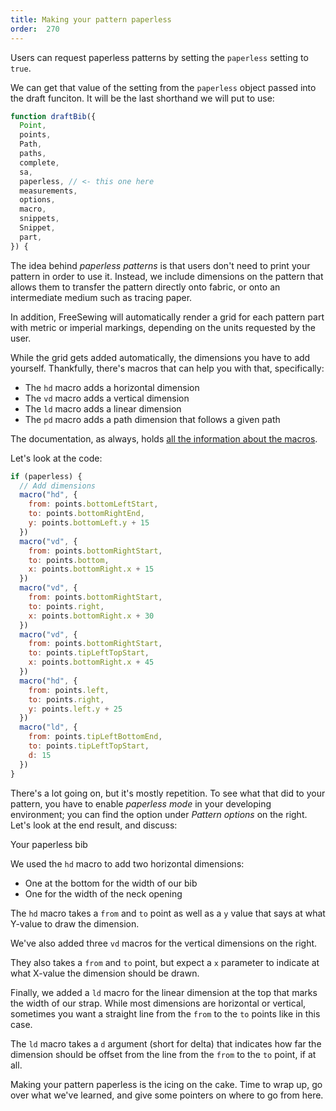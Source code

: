 ```yaml
---
title: Making your pattern paperless
order:  270
---
```


Users can request paperless patterns by setting the `paperless` setting to `true`.

We can get that value of the setting from the `paperless` object passed into the draft funciton.
It will be the last shorthand we will put to use:

```js
function draftBib({
  Point,
  points,
  Path,
  paths,
  complete,
  sa,
  paperless, // <- this one here
  measurements,
  options,
  macro,
  snippets,
  Snippet,
  part,
}) {
```

The idea behind _paperless patterns_ is that users don't need to print your
pattern in order to use it.
Instead, we include dimensions on the pattern that allows them to transfer
the pattern directly onto fabric, or onto an intermediate medium such as tracing paper.

In addition, FreeSewing will automatically render a grid for each pattern part with metric or imperial
markings, depending on the units requested by the user.

While the grid gets added automatically, the dimensions you have to add yourself.
Thankfully, there's macros that can help you with that, specifically:

- The `hd` macro adds a horizontal dimension
- The `vd` macro adds a vertical dimension
- The `ld` macro adds a linear dimension
- The `pd` macro adds a path dimension that follows a given path

<Note> The documentation, as always, holds [all the information about the macros](/reference/api/macros/). </Note>

Let's look at the code:

```js
if (paperless) {
  // Add dimensions
  macro("hd", {
    from: points.bottomLeftStart,
    to: points.bottomRightEnd,
    y: points.bottomLeft.y + 15
  })
  macro("vd", {
    from: points.bottomRightStart,
    to: points.bottom,
    x: points.bottomRight.x + 15
  })
  macro("vd", {
    from: points.bottomRightStart,
    to: points.right,
    x: points.bottomRight.x + 30
  })
  macro("vd", {
    from: points.bottomRightStart,
    to: points.tipLeftTopStart,
    x: points.bottomRight.x + 45
  })
  macro("hd", {
    from: points.left,
    to: points.right,
    y: points.left.y + 25
  })
  macro("ld", {
    from: points.tipLeftBottomEnd,
    to: points.tipLeftTopStart,
    d: 15
  })
}
```

There's a lot going on, but it's mostly repetition. To see what that did to your pattern, you have to enable _paperless mode_ in your developing environment; you can find the option under _Pattern options_ on the right. Let's look at the end result, and discuss:

<Example pattern="tutorial" part="bib" settings_paperless="true">
Your paperless bib
</Example>

We used the `hd` macro to add two horizontal dimensions:

- One at the bottom for the width of our bib
- One for the width of the neck opening

The `hd` macro takes a `from` and `to` point as well as a `y` value that says at what Y-value to draw the dimension.

We've also added three `vd` macros for the vertical dimensions on the right.

They also takes a `from` and `to` point, but expect a `x` parameter to indicate at what X-value the dimension should be drawn.

Finally, we added a `ld` macro for the linear dimension at the top that marks the width of our strap.
While most dimensions are horizontal or vertical, sometimes you want a straight line from the `from` to the `to` points like in this case.

The `ld` macro takes a `d` argument (short for delta) that indicates how far the dimension should be offset from the line from the `from` to the `to` point, if at all.

Making your pattern paperless is the icing on the cake. Time to wrap up, go over what we've learned, and give some pointers on where to go from here.
